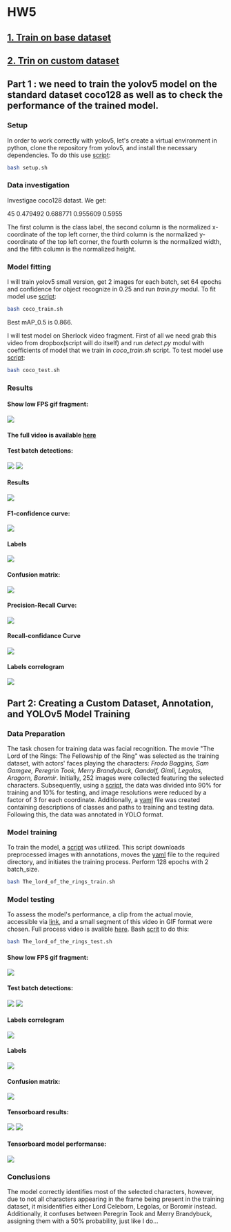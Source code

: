 # HW5

## [**1. Train on base dataset**](/HW5/README.md#part-1--we-need-to-train-the-yolov5-model-on-the-standard-dataset-coco128-as-well-as-to-check-the-performance-of-the-trained-model)
## [**2. Trin on custom dataset**](/HW5/README.md#part-2-creating-a-custom-dataset-annotation-and-yolov5-model-training)

## 

## Part 1 : we need to train the yolov5 model on the standard dataset coco128 as well as to check the performance of the trained model.

### Setup

In order to work correctly with yolov5, let's create a virtual environment in python, clone the repository from yolov5, and install the necessary dependencies. To do this use [script](/HW5/setup.sh):

```bash
bash setup.sh
```

### Data investigation

Investigae coco128 datast. We get:

45 0.479492 0.688771 0.955609 0.5955   

The first column is the class label, the second column is the normalized x-coordinate of the top left corner, the third column is the normalized y-coordinate of the top left corner, the fourth column is the normalized width, and the fifth column is the normalized height.


### Model fitting

I will train yolov5 small version, get 2 images for each batch, set 64 epochs and confidence for object recognize in 0.25 and run *train.py* modul. To fit model use [script](/HW5/coco_train.sh): 

```bash
bash coco_train.sh
```

Best mAP_0.5 is 0.866.

I will test model on Sherlock video fragment. First of all we need grab this video from dropbox(script will do itself) and run *detect.py* modul with coefficients of model that we train in *coco_train.sh* script. To test model use [script](/HW5/coco_test.sh):

```bash
bash coco_test.sh
```

### Results

#### Show low FPS gif fragment:
![](/HW5/Coco/video_res_gif.gif) 

#### The full video is available [here](https://www.dropbox.com/scl/fi/4gm51wsf362phe1jnypcd/video_res.mp4?rlkey=cyrcc38k5a0ij2nkmlrnkc5r4&dl=0)

#### Test batch detections:  
![](/HW5/Coco/coco_4.jpg)
![](/HW5/Coco/coco_10.jpg)

#### Results
![](/HW5/Coco/coco_1.jpg)

#### F1-confidence curve:  
![](/HW5/Coco/coco_6.jpg)

#### Labels
![](/HW5/Coco/coco_8.jpg)

####  Confusion matrix:
![](/HW5/Coco/coco_12.jpg)

#### Precision-Recall Curve:
![](/HW5/Coco/coco_13.jpg)

#### Recall-confidance Curve
![](/HW5/Coco/coco_14.jpg)

#### Labels correlogram
![](/HW5/Coco/coco_15.jpg)

## 

## Part 2: Creating a Custom Dataset, Annotation, and YOLOv5 Model Training

### Data Preparation

The task chosen for training data was facial recognition. The movie "The Lord of the Rings: The Fellowship of the Ring" was selected as the training dataset, with actors' faces playing the characters: *Frodo Baggins, Sam Gamgee, Peregrin Took, Merry Brandybuck, Gandalf, Gimli, Legolas, Aragorn, Boromir*. Initially, 252 images were collected featuring the selected characters. Subsequently, using a [script](/HW5/resize_images.py), the data was divided into 90% for training and 10% for testing, and image resolutions were reduced by a factor of 3 for each coordinate. Additionally, a [yaml](/HW5/The_lord_of_the_rings.yaml) file was created containing descriptions of classes and paths to training and testing data. Following this, the data was annotated in YOLO format.

### Model training

To train the model, a [script](/HW5/The_lord_of_the_rings_train.sh) was utilized. This script downloads preprocessed images with annotations, moves the [yaml](/HW5/The_lord_of_the_rings.yaml) file to the required directory, and initiates the training process. Perform 128 epochs with 2 batch_size.

```bash
bash The_lord_of_the_rings_train.sh
```

### Model testing

To assess the model's performance, a clip from the actual movie, accessible via [link](https://www.dropbox.com/scl/fi/39bwqpuhittcji1c8rrmx/test_video.mp4?rlkey=h15mvua3eagjamth7shgizbtj&dl=0), and a small segment of this video in GIF format were chosen. Full process video is avalible [here](/HW1/HW1.ipynb). Bash [scrit](/HW5/The_lord_of_the_rings_test.sh) to do this:

```bash
bash The_lord_of_the_rings_test.sh
```


#### Show low FPS gif fragment:

![](/HW5/The_lord_of_the_rings/res.gif)

#### Test batch detections:  
![](/HW5/The_lord_of_the_rings/3.jpg)
![](/HW5/The_lord_of_the_rings/4.jpg)

#### Labels correlogram
![](/HW5/The_lord_of_the_rings/2.jpg)

#### Labels
![](/HW5/The_lord_of_the_rings/1.jpg)

####  Confusion matrix:
![](/HW5/The_lord_of_the_rings/8.jpg)

#### Tensorboard results:
![](/HW5/The_lord_of_the_rings/5.jpg)
![](/HW5/The_lord_of_the_rings/6.jpg)

#### Tensorboard model performanse:
![](/HW5/The_lord_of_the_rings/7.jpg)

### Conclusions
The model correctly identifies most of the selected characters, however, due to not all characters appearing in the frame being present in the training dataset, it misidentifies either Lord Celeborn, Legolas, or Boromir instead. Additionally, it confuses between Peregrin Took and Merry Brandybuck, assigning them with a 50% probability, just like I do...